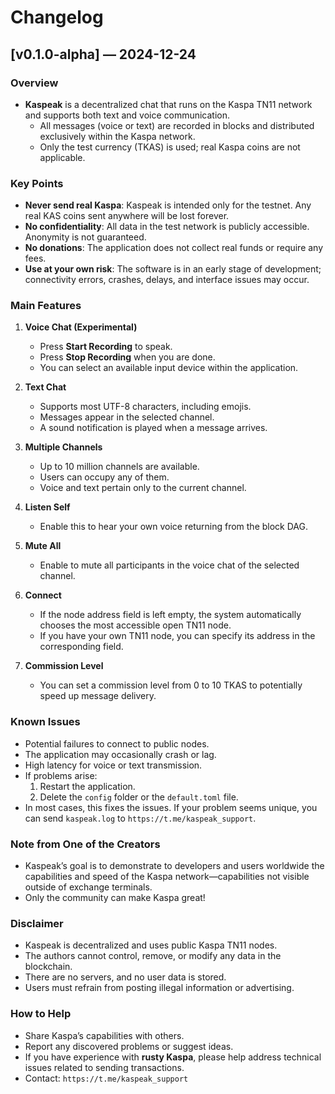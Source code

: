# Changelog

## [v0.1.0-alpha] — 2024-12-24

### Overview
- **Kaspeak** is a decentralized chat that runs on the Kaspa TN11 network and supports both text and voice communication.
  - All messages (voice or text) are recorded in blocks and distributed exclusively within the Kaspa network.
  - Only the test currency (TKAS) is used; real Kaspa coins are not applicable.

### Key Points
- **Never send real Kaspa**: Kaspeak is intended only for the testnet. Any real KAS coins sent anywhere will be lost forever.
- **No confidentiality**: All data in the test network is publicly accessible. Anonymity is not guaranteed.
- **No donations**: The application does not collect real funds or require any fees.
- **Use at your own risk**: The software is in an early stage of development; connectivity errors, crashes, delays, and interface issues may occur.

### Main Features
1. **Voice Chat (Experimental)**
   - Press **Start Recording** to speak.
   - Press **Stop Recording** when you are done.
   - You can select an available input device within the application.

2. **Text Chat**
   - Supports most UTF-8 characters, including emojis.
   - Messages appear in the selected channel.
   - A sound notification is played when a message arrives.

3. **Multiple Channels**
   - Up to 10 million channels are available.
   - Users can occupy any of them.
   - Voice and text pertain only to the current channel.

4. **Listen Self**
   - Enable this to hear your own voice returning from the block DAG.

4. **Mute All**
   - Enable to mute all participants in the voice chat of the selected channel.

4. **Connect**
   - If the node address field is left empty, the system automatically chooses the most accessible open TN11 node.
   - If you have your own TN11 node, you can specify its address in the corresponding field.

5. **Commission Level**
   - You can set a commission level from 0 to 10 TKAS to potentially speed up message delivery.

### Known Issues
- Potential failures to connect to public nodes.
- The application may occasionally crash or lag.
- High latency for voice or text transmission.
- If problems arise:
  1. Restart the application.
  2. Delete the `config` folder or the `default.toml` file.
- In most cases, this fixes the issues. If your problem seems unique, you can send `kaspeak.log` to `https://t.me/kaspeak_support`.

### Note from One of the Creators
- Kaspeak’s goal is to demonstrate to developers and users worldwide the capabilities and speed of the Kaspa network—capabilities not visible outside of exchange terminals.
- Only the community can make Kaspa great!

### Disclaimer
- Kaspeak is decentralized and uses public Kaspa TN11 nodes.
- The authors cannot control, remove, or modify any data in the blockchain.
- There are no servers, and no user data is stored.
- Users must refrain from posting illegal information or advertising.

### How to Help
- Share Kaspa’s capabilities with others.
- Report any discovered problems or suggest ideas.
- If you have experience with **rusty Kaspa**, please help address technical issues related to sending transactions.
- Contact: `https://t.me/kaspeak_support`

